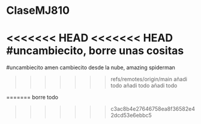 # ClaseMJ810
<<<<<<< HEAD
<<<<<<< HEAD
#uncambiecito, borre unas cositas
=======
#uncambiecito
amen
cambiecito desde la nube, amazing spiderman
>>>>>>> refs/remotes/origin/main
añadi todo
añadi todo
añadi todo

=======
borre todo
>>>>>>> c3ac8b4e27646758ea8f36582e42dcd53e6ebbc5
